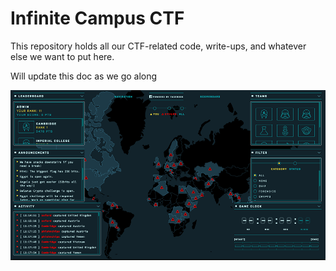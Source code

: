 # Infinite Campus CTF

This repository holds all our CTF-related code, write-ups, and whatever else we want to put here.

Will update this doc as we go along

![alt text][logo]

[logo]: https://github.com/zhan2209/Capture-the-Flag/blob/master/CTF.png
